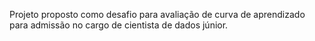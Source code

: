 Projeto proposto como desafio para avaliação de curva de aprendizado para admissão no cargo de cientista de dados júnior.
